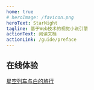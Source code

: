 ```yaml
---
home: true
# heroImage: /favicon.png
heroText: StarNight
tagline: 基于Web技术的视觉小说引擎 
actionText: 阅读文档
actionLink: /guide/preface
---
```


## 在线体验

[星空列车与白的旅行](https://xcoc.tk/webgal/hoshizora/)

